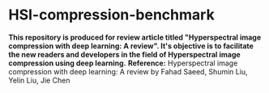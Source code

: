 # HSI-compression-benchmark
**This repository is produced for review article titled "Hyperspectral image compression with deep learning: A review". It's objective is to facilitate the new readers and developers in the field of Hyperspectral image compression using deep learning.**
**Reference:** Hyperspectral image compression with deep learning: A review   by  Fahad Saeed, Shumin Liu, Yelin Liu, Jie Chen
